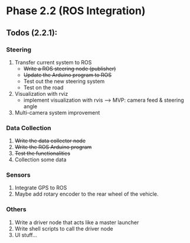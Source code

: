 # Phase 2.2 (ROS Integration)

## Todos (2.2.1):

### Steering
1. Transfer current system to ROS
	- ~~Write a ROS steering node (publisher)~~
	- ~~Update the Arduino program to ROS~~
	- Test out the new steering system
	- Test on the road 
2. Visualization with rviz
	- implement visualization with rvis --> MVP: camera feed & steering angle
3. Multi-camera system improvement
	
### Data Collection
1. ~~Write the data collector node~~
2. ~~Write the ROS Arduino program~~
3. ~~Test the functionalities~~
4. Collection some data

### Sensors
1. Integrate GPS to ROS
2. Maybe add rotary encoder to the rear wheel of the vehicle.

### Others
1. Write a driver node that acts like a master launcher
2. Write shell scripts to call the driver node
3. UI stuff...